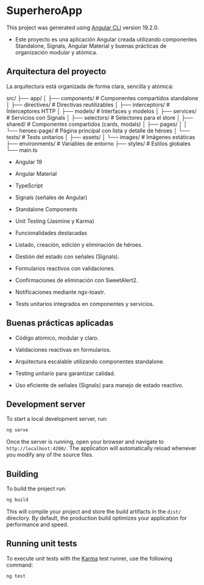 # SuperheroApp

This project was generated using [Angular CLI](https://github.com/angular/angular-cli) version 19.2.0.

* Este proyecto es una aplicación Angular creada utilizando componentes Standalone, Signals, Angular Material y buenas prácticas de organización modular y atómica.

## Arquitectura del proyecto

La arquitectura está organizada de forma clara, sencilla y atómica:

src/
├── app/
│   ├── components/            # Componentes compartidos standalone
│   ├── directives/            # Directivas reutilizables
│   ├── interceptors/          # Interceptores HTTP
│   ├── models/                # Interfaces y modelos
│   ├── services/              # Servicios con Signals
│   ├── selectors/             # Selectores para el store
│   ├── shared/                # Componentes compartidos (cards, modals)
│   ├── pages/
│   │   └── heroes-page/       # Página principal con lista y detalle de héroes
│   └── tests/                 # Tests unitarios
│
├── assets/
│   └── images/                # Imágenes estáticas
├── environments/              # Variables de entorno
├── styles/                    # Estilos globales
└── main.ts

* Angular 19

* Angular Material

* TypeScript

* Signals (señales de Angular)

* Standalone Components

* Unit Testing (Jasmine y Karma)

* Funcionalidades destacadas

* Listado, creación, edición y eliminación de héroes.

* Gestión del estado con señales (Signals).

* Formularios reactivos con validaciones.

* Confirmaciones de eliminación con SweetAlert2.

* Notificaciones mediante ngx-toastr.

* Tests unitarios integrados en componentes y servicios.

## Buenas prácticas aplicadas

* Código atómico, modular y claro.

* Validaciones reactivas en formularios.

* Arquitectura escalable utilizando componentes standalone.

* Testing unitario para garantizar calidad.

* Uso eficiente de señales (Signals) para manejo de estado reactivo.

## Development server

To start a local development server, run:

```bash
ng serve
```

Once the server is running, open your browser and navigate to `http://localhost:4200/`. The application will automatically reload whenever you modify any of the source files.

## Building

To build the project run:

```bash
ng build
```

This will compile your project and store the build artifacts in the `dist/` directory. By default, the production build optimizes your application for performance and speed.

## Running unit tests

To execute unit tests with the [Karma](https://karma-runner.github.io) test runner, use the following command:

```bash
ng test
```
